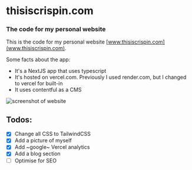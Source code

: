 # thisiscrispin.com

### The code for my personal website

This is the code for my personal website [www.thisiscrispin.com](www.thisiscrispin.com). 

Some facts about the app:
- It's a NextJS app that uses typescript
- It's hosted on vercel.com. Previously I used render.com, but I changed to vercel for built-in
- It uses contentful as a CMS

![screenshot of website](https://images.ctfassets.net/2jl6ez2z7dm3/4ys8cNpGng5JHgbL1KP2er/1a0b5a5a7c65339512ee1348a49740b1/screenshot-2024-09-17.jpeg?q=80)

## Todos:

- [x] Change all CSS to TailwindCSS
- [x] Add a picture of myself
- [x] Add ~google~ Vercel analytics
- [x] Add a blog section
- [ ] Optimise for SEO
